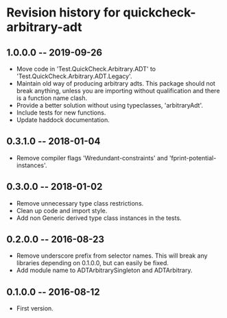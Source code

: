 # Revision history for quickcheck-arbitrary-adt

## 1.0.0.0 -- 2019-09-26

* Move code in 'Test.QuickCheck.Arbitrary.ADT' to 'Test.QuickCheck.Arbitrary.ADT.Legacy'.
* Maintain old way of producing arbitrary adts. This package should not break anything,
  unless you are importing without qualification and there is a function name clash.
* Provide a better solution without using typeclasses, 'arbitraryAdt'.
* Include tests for new functions.
* Update haddock documentation.

## 0.3.1.0 -- 2018-01-04

* Remove compiler flags 'Wredundant-constraints' and 'fprint-potential-instances'.

## 0.3.0.0 -- 2018-01-02

* Remove unnecessary type class restrictions.
* Clean up code and import style.
* Add non Generic derived type class instances in the tests.

## 0.2.0.0 -- 2016-08-23

* Remove underscore prefix from selector names. This will break any libraries depending on 0.1.0.0, but can easily be fixed.
* Add module name to ADTArbitrarySingleton and ADTArbitrary.

## 0.1.0.0 -- 2016-08-12

* First version.
